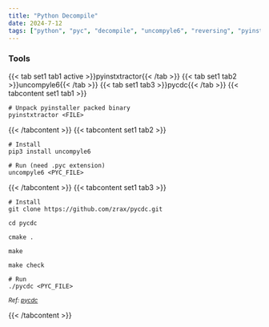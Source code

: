 ```yaml
---
title: "Python Decompile"
date: 2024-7-12
tags: ["python", "pyc", "decompile", "uncompyle6", "reversing", "pyinstxtractor"]
---
```


### Tools

{{< tab set1 tab1 active >}}pyinstxtractor{{< /tab >}}
{{< tab set1 tab2 >}}uncompyle6{{< /tab >}}
{{< tab set1 tab3 >}}pycdc{{< /tab >}}
{{< tabcontent set1 tab1 >}}

<div>

```console
# Unpack pyinstaller packed binary
pyinstxtractor <FILE>
```

</div>

{{< /tabcontent >}}
{{< tabcontent set1 tab2 >}}

<div>

```console
# Install
pip3 install uncompyle6
```

```console
# Run (need .pyc extension)
uncompyle6 <PYC_FILE>
```

</div>

{{< /tabcontent >}}
{{< tabcontent set1 tab3 >}}

<div>

```console
# Install
git clone https://github.com/zrax/pycdc.git
```

```console
cd pycdc
```

```console
cmake .
```

```console
make
```

```console
make check
```

```console
# Run
./pycdc <PYC_FILE>
```

</div>

<small>*Ref: [pycdc](https://github.com/zrax/pycdc)*</small>

{{< /tabcontent >}}

<br>